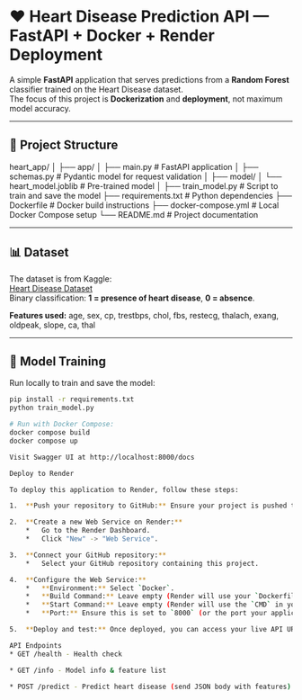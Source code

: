 # ❤️ Heart Disease Prediction API — FastAPI + Docker + Render Deployment

A simple **FastAPI** application that serves predictions from a **Random Forest** classifier trained on the Heart Disease dataset.  
The focus of this project is **Dockerization** and **deployment**, not maximum model accuracy.

---

## 📂 Project Structure

heart_app/
│
├── app/
│ ├── main.py # FastAPI application
│ ├── schemas.py # Pydantic model for request validation
│
├── model/
│ └── heart_model.joblib # Pre-trained model
│
├── train_model.py # Script to train and save the model
├── requirements.txt # Python dependencies
├── Dockerfile # Docker build instructions
├── docker-compose.yml # Local Docker Compose setup
└── README.md # Project documentation


---

## 📊 Dataset
The dataset is from Kaggle:  
[Heart Disease Dataset](https://www.kaggle.com/datasets/johnsmith88/heart-disease-dataset)  
Binary classification: **1 = presence of heart disease**, **0 = absence**.

**Features used:**
age, sex, cp, trestbps, chol, fbs, restecg,
thalach, exang, oldpeak, slope, ca, thal


---

## 🧠 Model Training
Run locally to train and save the model:
```bash
pip install -r requirements.txt
python train_model.py

# Run with Docker Compose:
docker compose build
docker compose up

Visit Swagger UI at http://localhost:8000/docs

Deploy to Render

To deploy this application to Render, follow these steps:

1.  **Push your repository to GitHub:** Ensure your project is pushed to a GitHub repository.

2.  **Create a new Web Service on Render:**
    *   Go to the Render Dashboard.
    *   Click "New" -> "Web Service".

3.  **Connect your GitHub repository:**
    *   Select your GitHub repository containing this project.

4.  **Configure the Web Service:**
    *   **Environment:** Select `Docker`.
    *   **Build Command:** Leave empty (Render will use your `Dockerfile`).
    *   **Start Command:** Leave empty (Render will use the `CMD` in your `Dockerfile`).
    *   **Port:** Ensure this is set to `8000` (or the port your application listens on, which is `8000` by default in the `Dockerfile`). Render will automatically inject the `PORT` environment variable.

5.  **Deploy and test:** Once deployed, you can access your live API URL. Append `/docs` to the URL to see the Swagger UI.

API Endpoints
* GET /health - Health check

* GET /info - Model info & feature list

* POST /predict - Predict heart disease (send JSON body with features)